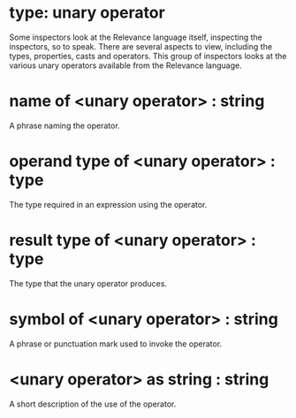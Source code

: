 # type: unary operator

Some inspectors look at the Relevance language itself, inspecting the inspectors, so to speak. There are several aspects to view, including the types, properties, casts and operators. This group of inspectors looks at the various unary operators available from the Relevance language.

# name of &lt;unary operator&gt; : string

A phrase naming the operator.

# operand type of &lt;unary operator&gt; : type

The type required in an expression using the operator.

# result type of &lt;unary operator&gt; : type

The type that the unary operator produces.

# symbol of &lt;unary operator&gt; : string

A phrase or punctuation mark used to invoke the operator.

# &lt;unary operator&gt; as string : string

A short description of the use of the operator.
